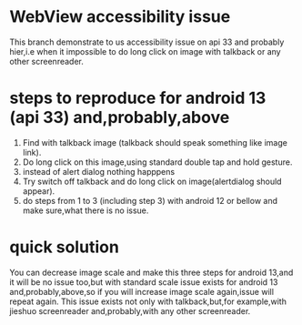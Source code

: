 # WebView accessibility issue

This branch demonstrate to us accessibility issue on api 33 and probably hier,i.e when it impossible to do long click on image with talkback or any other screenreader.

# steps to reproduce for android 13 (api 33) and,probably,above

1. Find with talkback image (talkback should speak something like image link).
2. Do long click on this image,using standard double tap and hold gesture.
3. instead of alert dialog nothing happpens
4. Try switch off talkback and do long click on image(alertdialog should appear).
5. do steps from 1 to 3 (including step 3) with android 12 or bellow and make sure,what there is no issue.

# quick solution

You can decrease image scale and make this three steps for android 13,and it will be no issue too,but with standard scale issue exists for android 13 and,probably,above,so if you will increase image scale again,issue will repeat again. This issue exists not only with talkback,but,for example,with jieshuo screenreader and,probably,with any other screenreader.
